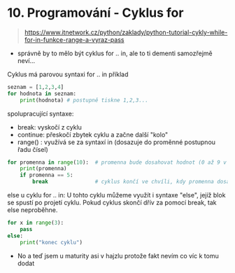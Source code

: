 # 10. Programování - Cyklus for

> https://www.itnetwork.cz/python/zaklady/python-tutorial-cykly-while-for-in-funkce-range-a-vyraz-pass
* správně by to mělo být cyklus for .. in, ale to ti dementi samozřejmě neví...

Cyklus má parovou syntaxi for .. in 
příklad 
```python
seznam = [1,2,3,4]
for hodnota in seznam:
    print(hodnota) # postupně tiskne 1,2,3...
```

spolupracující syntaxe:
- break: vyskočí z cyklu
- continue: přeskočí zbytek cyklu a začne další "kolo"  
- range() : využívá se za syntaxí in (dosazuje do proměnné postupnou řadu čísel)

```python
for promenna in range(10):  # promenna bude dosahovat hodnot (0 až 9 v celých číslech)
    print(promenna)
    if promenna == 5:
        break               # cyklus končí ve chvíli, kdy promenna dosáhne hodnoty 5
```

else u cyklu for .. in: U tohto cyklu můžeme využít i syntaxe "else", jejíž blok se spustí po projetí cyklu. 
Pokud cyklus skončí dřív za pomocí break, tak else neproběhne. 

```python
for x in range(3):
    pass 
else: 
    print("konec cyklu")
```

* No a teď jsem u maturity asi v hajzlu protože fakt nevím co víc k tomu dodat

 